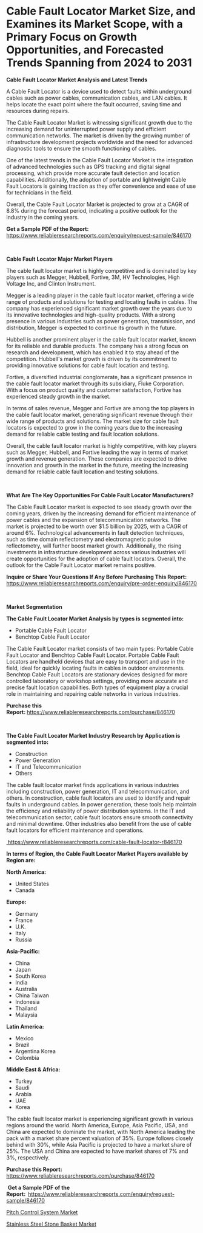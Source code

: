 <p><h1>Cable Fault Locator Market Size, and Examines its Market Scope, with a Primary Focus on Growth Opportunities, and Forecasted Trends Spanning from 2024 to 2031</h1></p><p><strong>Cable Fault Locator Market Analysis and Latest Trends</strong></p>
<p><p>A Cable Fault Locator is a device used to detect faults within underground cables such as power cables, communication cables, and LAN cables. It helps locate the exact point where the fault occurred, saving time and resources during repairs.</p><p>The Cable Fault Locator Market is witnessing significant growth due to the increasing demand for uninterrupted power supply and efficient communication networks. The market is driven by the growing number of infrastructure development projects worldwide and the need for advanced diagnostic tools to ensure the smooth functioning of cables.</p><p>One of the latest trends in the Cable Fault Locator Market is the integration of advanced technologies such as GPS tracking and digital signal processing, which provide more accurate fault detection and location capabilities. Additionally, the adoption of portable and lightweight Cable Fault Locators is gaining traction as they offer convenience and ease of use for technicians in the field.</p><p>Overall, the Cable Fault Locator Market is projected to grow at a CAGR of 8.8% during the forecast period, indicating a positive outlook for the industry in the coming years.</p></p>
<p><strong>Get a Sample PDF of the Report:&nbsp;</strong> <a href="https://www.reliableresearchreports.com/enquiry/request-sample/846170">https://www.reliableresearchreports.com/enquiry/request-sample/846170</a></p>
<p>&nbsp;</p>
<p><strong>Cable Fault Locator Major Market Players</strong></p>
<p><p>The cable fault locator market is highly competitive and is dominated by key players such as Megger, Hubbell, Fortive, 3M, HV Technologies, High Voltage Inc, and Clinton Instrument.</p><p>Megger is a leading player in the cable fault locator market, offering a wide range of products and solutions for testing and locating faults in cables. The company has experienced significant market growth over the years due to its innovative technologies and high-quality products. With a strong presence in various industries such as power generation, transmission, and distribution, Megger is expected to continue its growth in the future.</p><p>Hubbell is another prominent player in the cable fault locator market, known for its reliable and durable products. The company has a strong focus on research and development, which has enabled it to stay ahead of the competition. Hubbell's market growth is driven by its commitment to providing innovative solutions for cable fault location and testing.</p><p>Fortive, a diversified industrial conglomerate, has a significant presence in the cable fault locator market through its subsidiary, Fluke Corporation. With a focus on product quality and customer satisfaction, Fortive has experienced steady growth in the market.</p><p>In terms of sales revenue, Megger and Fortive are among the top players in the cable fault locator market, generating significant revenue through their wide range of products and solutions. The market size for cable fault locators is expected to grow in the coming years due to the increasing demand for reliable cable testing and fault location solutions.</p><p>Overall, the cable fault locator market is highly competitive, with key players such as Megger, Hubbell, and Fortive leading the way in terms of market growth and revenue generation. These companies are expected to drive innovation and growth in the market in the future, meeting the increasing demand for reliable cable fault location and testing solutions.</p></p>
<p>&nbsp;</p>
<p><strong>What Are The Key Opportunities For Cable Fault Locator Manufacturers?</strong></p>
<p><p>The Cable Fault Locator market is expected to see steady growth over the coming years, driven by the increasing demand for efficient maintenance of power cables and the expansion of telecommunication networks. The market is projected to be worth over $1.5 billion by 2025, with a CAGR of around 6%. Technological advancements in fault detection techniques, such as time domain reflectometry and electromagnetic pulse reflectometry, will further boost market growth. Additionally, the rising investments in infrastructure development across various industries will create opportunities for the adoption of cable fault locators. Overall, the outlook for the Cable Fault Locator market remains positive.</p></p>
<p><strong>Inquire or Share Your Questions If Any Before Purchasing This Report:</strong> <a href="https://www.reliableresearchreports.com/enquiry/pre-order-enquiry/846170">https://www.reliableresearchreports.com/enquiry/pre-order-enquiry/846170</a></p>
<p>&nbsp;</p>
<p><strong>Market Segmentation</strong></p>
<p><strong>The Cable Fault Locator Market Analysis by types is segmented into:</strong></p>
<p><ul><li>Portable Cable Fault Locator</li><li>Benchtop Cable Fault Locator</li></ul></p>
<p><p>The Cable Fault Locator market consists of two main types: Portable Cable Fault Locator and Benchtop Cable Fault Locator. Portable Cable Fault Locators are handheld devices that are easy to transport and use in the field, ideal for quickly locating faults in cables in outdoor environments. Benchtop Cable Fault Locators are stationary devices designed for more controlled laboratory or workshop settings, providing more accurate and precise fault location capabilities. Both types of equipment play a crucial role in maintaining and repairing cable networks in various industries.</p></p>
<p><strong>Purchase this Report:&nbsp;</strong><a href="https://www.reliableresearchreports.com/purchase/846170">https://www.reliableresearchreports.com/purchase/846170</a></p>
<p>&nbsp;</p>
<p><strong>The Cable Fault Locator Market Industry Research by Application is segmented into:</strong></p>
<p><ul><li>Construction</li><li>Power Generation</li><li>IT and Telecommunication</li><li>Others</li></ul></p>
<p><p>The cable fault locator market finds applications in various industries including construction, power generation, IT and telecommunication, and others. In construction, cable fault locators are used to identify and repair faults in underground cables. In power generation, these tools help maintain the efficiency and reliability of power distribution systems. In the IT and telecommunication sector, cable fault locators ensure smooth connectivity and minimal downtime. Other industries also benefit from the use of cable fault locators for efficient maintenance and operations.</p></p>
<p><a href="https://www.reliableresearchreports.com/cable-fault-locator-r846170">&nbsp;https://www.reliableresearchreports.com/cable-fault-locator-r846170</a></p>
<p><strong>In terms of Region, the Cable Fault Locator Market Players available by Region are:</strong></p>
<p>
    <p> <strong> North America: </strong>
        <ul>
            <li>United States</li>
            <li>Canada</li>
        </ul>
        </p> 
    <p> <strong> Europe: </strong>
        <ul>
            <li>Germany</li>
            <li>France</li>
            <li>U.K.</li>
            <li>Italy</li>
            <li>Russia</li>
        </ul>
        </p> 
    <p> <strong> Asia-Pacific: </strong>
        <ul>
            <li>China</li>
            <li>Japan</li>
            <li>South Korea</li>
            <li>India</li>
            <li>Australia</li>
            <li>China Taiwan</li>
            <li>Indonesia</li>
            <li>Thailand</li>
            <li>Malaysia</li>
        </ul>
        </p> 
    <p> <strong> Latin America: </strong>
        <ul>
            <li>Mexico</li>
            <li>Brazil</li>
            <li>Argentina Korea</li>
            <li>Colombia</li>
        </ul>
        </p> 
    <p> <strong> Middle East & Africa: </strong>
        <ul>
            <li>Turkey</li>
            <li>Saudi</li>
            <li>Arabia</li>
            <li>UAE</li>
            <li>Korea</li>
        </ul>
    </p>
    </p>
<p><p>The cable fault locator market is experiencing significant growth in various regions around the world. North America, Europe, Asia Pacific, USA, and China are expected to dominate the market, with North America leading the pack with a market share percent valuation of 35%. Europe follows closely behind with 30%, while Asia Pacific is projected to have a market share of 25%. The USA and China are expected to have market shares of 7% and 3%, respectively.</p></p>
<p><strong>Purchase this Report: </strong><a href="https://www.reliableresearchreports.com/purchase/846170">https://www.reliableresearchreports.com/purchase/846170</a></p>
<p>&nbsp;<strong>Get a Sample PDF of the Report:&nbsp;&nbsp;</strong><a href="https://www.reliableresearchreports.com/enquiry/request-sample/846170">https://www.reliableresearchreports.com/enquiry/request-sample/846170</a></p>
<p><strong></strong></p>
<p><p><a href="https://view.publitas.com/reportprime-1/pitch-control-system-market-analysis-and-sze-forecasted-for-period-from-2024-to-2031/">Pitch Control System Market</a></p><p><a href="https://fearless-okapi-6c8.notion.site/Stainless-Steel-Stone-Basket-Market-Report-Reveals-the-Latest-Trends-And-Growth-Opportunities-of-thi-84a05f08b44d4ff8b0b39a46c75d7a6b">Stainless Steel Stone Basket Market</a></p></p>